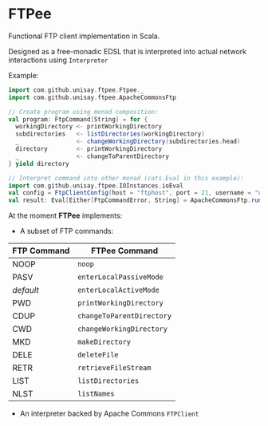 # FTPee

Functional FTP client implementation in Scala.

Designed as a free-monadic EDSL that is interpreted into actual network interactions using `Interpreter` 

Example:

```scala
import com.github.unisay.ftpee.Ftpee._
import com.github.unisay.ftpee.ApacheCommonsFtp

// Create program using monad composition:
val program: FtpCommand[String] = for {
  workingDirectory <- printWorkingDirectory
  subdirectories   <- listDirectories(workingDirectory)
  _                <- changeWorkingDirectory(subdirectories.head)
  directory        <- printWorkingDirectory
  _                <- changeToParentDirectory
} yield directory

// Interpret command into other monad (cats.Eval in this example):
import com.github.unisay.ftpee.IOInstances.ioEval
val config = FtpClientConfig(host = "ftphost", port = 21, username = "user", password = "pass") 
val result: Eval[Either[FtpCommandError, String] = ApacheCommonsFtp.runSession(config, program)]
```

At the moment **FTPee** implements:
 
- A subset of FTP commands:

| FTP Command | FTPee Command |
|-------------|---------------|
| NOOP | `noop` |
| PASV | `enterLocalPassiveMode` |
| _default_ | `enterLocalActiveMode` |
| PWD  | `printWorkingDirectory` |
| CDUP | `changeToParentDirectory` |
| CWD  | `changeWorkingDirectory` |
| MKD  | `makeDirectory` |
| DELE | `deleteFile` |
| RETR | `retrieveFileStream` |
| LIST | `listDirectories` |
| NLST | `listNames` |

- An interpreter backed by Apache Commons `FTPClient`

